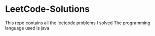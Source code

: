 # LeetCode-Solutions
This repo contains all the leetcode problems I solved
The programming language used is java
